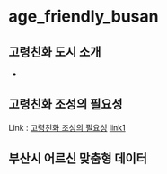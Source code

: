 # age_friendly_busan

## 고령친화 도시 소개
* 


## 고령친화 조성의 필요성

Link : [고령친화 조성의 필요성](link1)
[link1](http://afc.bswdi.re.kr/Page.do?code=C101&menu=1)

## 부산시 어르신 맞춤형 데이터
